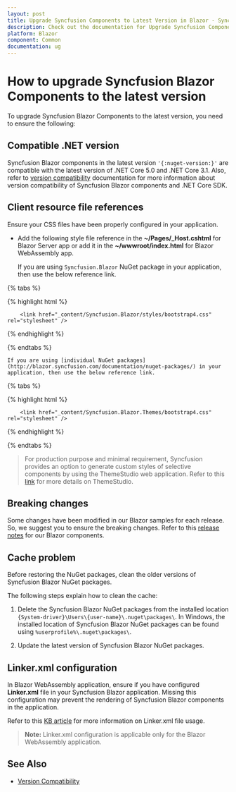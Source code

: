 ```yaml
---
layout: post
title: Upgrade Syncfusion Components to Latest Version in Blazor - Syncfusion
description: Check out the documentation for Upgrade Syncfusion Components to Latest Version in Blazor
platform: Blazor
component: Common
documentation: ug
---
```


# How to upgrade Syncfusion Blazor Components to the latest version

To upgrade Syncfusion Blazor Components to the latest version, you need to ensure the following:

## Compatible .NET version

Syncfusion Blazor components in the latest version `'{:nuget-version:}'` are compatible with the latest version of .NET Core 5.0 and .NET Core 3.1. Also, refer to [version compatibility](./version-compatibility) documentation for more information about version compatibility of Syncfusion Blazor components and .NET Core SDK.

## Client resource file references

Ensure your CSS files have been properly configured in your application.

* Add the following style file reference in the **~/Pages/_Host.cshtml** for Blazor Server app or add it in the **~/wwwroot/index.html** for Blazor WebAssembly app.

    If you are using `Syncfusion.Blazor` NuGet package in your application, then use the below reference link.

{% tabs %}

{% highlight html %}

        <link href="_content/Syncfusion.Blazor/styles/bootstrap4.css" rel="stylesheet" />

{% endhighlight %}

{% endtabs %}

    If you are using [individual NuGet packages](http://blazor.syncfusion.com/documentation/nuget-packages/) in your application, then use the below reference link.
{% tabs %}

{% highlight html %}

        <link href="_content/Syncfusion.Blazor.Themes/bootstrap4.css" rel="stylesheet" />

{% endhighlight %}

{% endtabs %}

> For production purpose and minimal requirement, Syncfusion provides an option to generate custom styles of selective components by using the ThemeStudio web application. Refer to this [link](http://ej2.syncfusion.com/themestudio/) for more details on ThemeStudio.

## Breaking changes

Some changes have been modified in our Blazor samples for each release. So, we suggest you to ensure the breaking changes. Refer to this [release notes](https://blazor.syncfusion.com/documentation/release-notes/index/?type=breaking-changes) for our Blazor components.

## Cache problem

Before restoring the NuGet packages, clean the older versions of Syncfusion Blazor NuGet packages.

The following steps explain how to clean the cache:

1. Delete the Syncfusion Blazor NuGet packages from the installed location `{System-driver}\Users\{user-name}\.nuget\packages\`. In Windows, the installed location of Syncfusion Blazor NuGet packages can be found using `%userprofile%\.nuget\packages\`.

2. Update the latest version of Syncfusion Blazor NuGet packages.

## Linker.xml configuration

In Blazor WebAssembly application, ensure if you have configured **Linker.xml** file in your Syncfusion Blazor application. Missing this configuration may prevent the rendering of Syncfusion Blazor components in the application.

Refer to this [KB article](https://www.syncfusion.com/kb/10761/syncfusion-components-doesnt-render-in-blazor-webassembly-application) for more information on Linker.xml file usage.

> **Note:** Linker.xml configuration is applicable only for the Blazor WebAssembly application.

## See Also

* [Version Compatibility](./version-compatibility)

